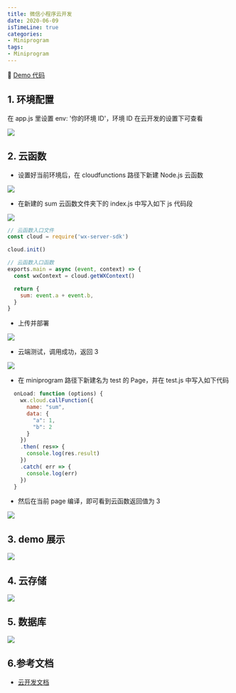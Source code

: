 ```yaml
---
title: 微信小程序云开发
date: 2020-06-09
isTimeLine: true
categories: 
- Miniprogram
tags:
- Miniprogram
---
```


:link: [ Demo 代码 ](https://github.com/TienOUC/MovieList)

## 1. 环境配置

在 app.js 里设置 env: '你的环境 ID'，环境 ID 在云开发的设置下可查看

![](https://tva1.sinaimg.cn/large/007S8ZIlly1gfm291keaoj30m8046glp.jpg)

## 2. 云函数

- 设置好当前环境后，在 cloudfunctions 路径下新建 Node.js 云函数

![](https://tva1.sinaimg.cn/large/007S8ZIlly1gfm29gp7xxj30m80m878g.jpg)

- 在新建的 sum 云函数文件夹下的 index.js 中写入如下 js 代码段

![](https://tva1.sinaimg.cn/large/007S8ZIlly1gfm29seg70j30m80got9q.jpg)

```js
// 云函数入口文件
const cloud = require('wx-server-sdk')

cloud.init()

// 云函数入口函数
exports.main = async (event, context) => {
  const wxContext = cloud.getWXContext()

  return {
    sum: event.a + event.b,
  }
}
```

- 上传并部署

![](https://tva1.sinaimg.cn/large/007S8ZIlly1gfm2a874jrj30m80m843s.jpg)

- 云端测试，调用成功，返回 3

![](https://tva1.sinaimg.cn/large/007S8ZIlly1gfm2amtls1j30m80not9t.jpg)

- 在 miniprogram 路径下新建名为 test 的 Page，并在 test.js 中写入如下代码

```js
  onLoad: function (options) {
    wx.cloud.callFunction({
      name: "sum",
      data: {
        "a": 1,
        "b": 2
      }
    })
    .then( res=> {
      console.log(res.result)
    })
    .catch( err => {
      console.log(err)
    })
  }
```

- 然后在当前 page 编译，即可看到云函数返回值为 3

![](https://tva1.sinaimg.cn/large/007S8ZIlly1gfm2awl7njj30jy0l6mxw.jpg)

## 3. demo 展示

![](https://tva1.sinaimg.cn/large/007S8ZIlly1gfl510ux13g308s0fwnp9.gif)

## 4. 云存储

![](https://tva1.sinaimg.cn/large/007S8ZIlly1gfl56kp8ggj30m80iajsn.jpg)

## 5. 数据库

![](https://tva1.sinaimg.cn/large/007S8ZIlly1gfl56l69esj30m80cuab0.jpg)

## 6.参考文档

- [云开发文档](https://developers.weixin.qq.com/miniprogram/dev/wxcloud/basis/getting-started.html)
